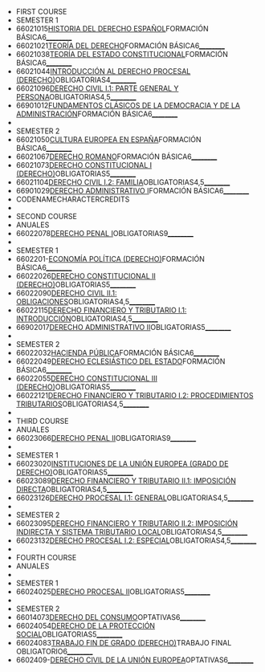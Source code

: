 - FIRST COURSE
- SEMESTER 1
- 66021015[HISTORIA DEL DERECHO ESPAÑOL](http://portal.uned.es/pls/portal/url/page/UNED_MAIN/GRADOS/Listado%20de%20Asignaturas/2021/ConsultaGuiaCurso?idAsignatura=66021015&idTitulacion=6602)FORMACIÓN BÁSICA6[____](http://www.libreriadelauned.es/esp/grados2.aspx?idTU=66&idAU=66021015&idPU=-1)[____](http://portal.uned.es/GuiasAsignaturasGrados/PDFGuiaPublica?idA=66021015&c=2021&idT=6602)
- 66021021[TEORÍA DEL DERECHO](http://portal.uned.es/pls/portal/url/page/UNED_MAIN/GRADOS/Listado%20de%20Asignaturas/2021/ConsultaGuiaCurso?idAsignatura=66021021&idTitulacion=6602)FORMACIÓN BÁSICA6[____](http://www.libreriadelauned.es/esp/grados2.aspx?idTU=66&idAU=66021021&idPU=-1)[____](http://portal.uned.es/GuiasAsignaturasGrados/PDFGuiaPublica?idA=66021021&c=2021&idT=6602)
- 66021038[TEORÍA DEL ESTADO CONSTITUCIONAL](http://portal.uned.es/pls/portal/url/page/UNED_MAIN/GRADOS/Listado%20de%20Asignaturas/2021/ConsultaGuiaCurso?idAsignatura=66021038&idTitulacion=6602)FORMACIÓN BÁSICA6[____](http://www.libreriadelauned.es/esp/grados2.aspx?idTU=66&idAU=66021038&idPU=-1)[____](http://portal.uned.es/GuiasAsignaturasGrados/PDFGuiaPublica?idA=66021038&c=2021&idT=6602)
- 66021044[INTRODUCCIÓN AL DERECHO PROCESAL (DERECHO)](http://portal.uned.es/pls/portal/url/page/UNED_MAIN/GRADOS/Listado%20de%20Asignaturas/2021/ConsultaGuiaCurso?idAsignatura=66021044&idTitulacion=6602)OBLIGATORIAS4[____](http://www.libreriadelauned.es/esp/grados2.aspx?idTU=66&idAU=66021044&idPU=-1)[____](http://portal.uned.es/GuiasAsignaturasGrados/PDFGuiaPublica?idA=66021044&c=2021&idT=6602)
- 66021096[DERECHO CIVIL I.1: PARTE GENERAL Y PERSONA](http://portal.uned.es/pls/portal/url/page/UNED_MAIN/GRADOS/Listado%20de%20Asignaturas/2021/ConsultaGuiaCurso?idAsignatura=66021096&idTitulacion=6602)OBLIGATORIAS4,5[____](http://www.libreriadelauned.es/esp/grados2.aspx?idTU=66&idAU=66021096&idPU=-1)[____](http://portal.uned.es/GuiasAsignaturasGrados/PDFGuiaPublica?idA=66021096&c=2021&idT=6602)
- 66901012[FUNDAMENTOS CLÁSICOS DE LA DEMOCRACIA Y DE LA ADMINISTRACIÓN](http://portal.uned.es/pls/portal/url/page/UNED_MAIN/GRADOS/Listado%20de%20Asignaturas/2021/ConsultaGuiaCurso?idAsignatura=66901012&idTitulacion=6602)FORMACIÓN BÁSICA6[____](http://www.libreriadelauned.es/esp/grados2.aspx?idTU=66&idAU=66901012&idPU=-1)[____](http://portal.uned.es/GuiasAsignaturasGrados/PDFGuiaPublica?idA=66901012&c=2021&idT=6602)
- 
- SEMESTER 2
- 66021050[CULTURA EUROPEA EN ESPAÑA](http://portal.uned.es/pls/portal/url/page/UNED_MAIN/GRADOS/Listado%20de%20Asignaturas/2021/ConsultaGuiaCurso?idAsignatura=66021050&idTitulacion=6602)FORMACIÓN BÁSICA6[____](http://www.libreriadelauned.es/esp/grados2.aspx?idTU=66&idAU=66021050&idPU=-1)[____](http://portal.uned.es/GuiasAsignaturasGrados/PDFGuiaPublica?idA=66021050&c=2021&idT=6602)
- 66021067[DERECHO ROMANO](http://portal.uned.es/pls/portal/url/page/UNED_MAIN/GRADOS/Listado%20de%20Asignaturas/2021/ConsultaGuiaCurso?idAsignatura=66021067&idTitulacion=6602)FORMACIÓN BÁSICA6[____](http://www.libreriadelauned.es/esp/grados2.aspx?idTU=66&idAU=66021067&idPU=-1)[____](http://portal.uned.es/GuiasAsignaturasGrados/PDFGuiaPublica?idA=66021067&c=2021&idT=6602)
- 66021073[DERECHO CONSTITUCIONAL I (DERECHO)](http://portal.uned.es/pls/portal/url/page/UNED_MAIN/GRADOS/Listado%20de%20Asignaturas/2021/ConsultaGuiaCurso?idAsignatura=66021073&idTitulacion=6602)OBLIGATORIAS5[____](http://www.libreriadelauned.es/esp/grados2.aspx?idTU=66&idAU=66021073&idPU=-1)[____](http://portal.uned.es/GuiasAsignaturasGrados/PDFGuiaPublica?idA=66021073&c=2021&idT=6602)
- 66021104[DERECHO CIVIL I.2: FAMILIA](http://portal.uned.es/pls/portal/url/page/UNED_MAIN/GRADOS/Listado%20de%20Asignaturas/2021/ConsultaGuiaCurso?idAsignatura=66021104&idTitulacion=6602)OBLIGATORIAS4,5[____](http://www.libreriadelauned.es/esp/grados2.aspx?idTU=66&idAU=66021104&idPU=-1)[____](http://portal.uned.es/GuiasAsignaturasGrados/PDFGuiaPublica?idA=66021104&c=2021&idT=6602)
- 66901029[DERECHO ADMINISTRATIVO I](http://portal.uned.es/pls/portal/url/page/UNED_MAIN/GRADOS/Listado%20de%20Asignaturas/2021/ConsultaGuiaCurso?idAsignatura=66901029&idTitulacion=6602)FORMACIÓN BÁSICA6[____](http://www.libreriadelauned.es/esp/grados2.aspx?idTU=66&idAU=66901029&idPU=-1)[____](http://portal.uned.es/GuiasAsignaturasGrados/PDFGuiaPublica?idA=66901029&c=2021&idT=6602)
- CODENAMECHARACTERCREDITS
- 
- SECOND COURSE
- ANUALES
- 66022078[DERECHO PENAL I](http://portal.uned.es/pls/portal/url/page/UNED_MAIN/GRADOS/Listado%20de%20Asignaturas/2021/ConsultaGuiaCurso?idAsignatura=66022078&idTitulacion=6602)OBLIGATORIAS9[____](http://www.libreriadelauned.es/esp/grados2.aspx?idTU=66&idAU=66022078&idPU=-1)[____](http://portal.uned.es/GuiasAsignaturasGrados/PDFGuiaPublica?idA=66022078&c=2021&idT=6602)
- 
- SEMESTER 1
- 6602201-[ECONOMÍA POLÍTICA (DERECHO)](http://portal.uned.es/pls/portal/url/page/UNED_MAIN/GRADOS/Listado%20de%20Asignaturas/2021/ConsultaGuiaCurso?idAsignatura=6602201-&idTitulacion=6602)FORMACIÓN BÁSICA6[____](http://www.libreriadelauned.es/esp/grados2.aspx?idTU=66&idAU=6602201-&idPU=-1)[____](http://portal.uned.es/GuiasAsignaturasGrados/PDFGuiaPublica?idA=6602201-&c=2021&idT=6602)
- 66022026[DERECHO CONSTITUCIONAL II (DERECHO)](http://portal.uned.es/pls/portal/url/page/UNED_MAIN/GRADOS/Listado%20de%20Asignaturas/2021/ConsultaGuiaCurso?idAsignatura=66022026&idTitulacion=6602)OBLIGATORIAS5[____](http://www.libreriadelauned.es/esp/grados2.aspx?idTU=66&idAU=66022026&idPU=-1)[____](http://portal.uned.es/GuiasAsignaturasGrados/PDFGuiaPublica?idA=66022026&c=2021&idT=6602)
- 66022090[DERECHO CIVIL II.1: OBLIGACIONES](http://portal.uned.es/pls/portal/url/page/UNED_MAIN/GRADOS/Listado%20de%20Asignaturas/2021/ConsultaGuiaCurso?idAsignatura=66022090&idTitulacion=6602)OBLIGATORIAS4,5[____](http://www.libreriadelauned.es/esp/grados2.aspx?idTU=66&idAU=66022090&idPU=-1)[____](http://portal.uned.es/GuiasAsignaturasGrados/PDFGuiaPublica?idA=66022090&c=2021&idT=6602)
- 66022115[DERECHO FINANCIERO Y TRIBUTARIO I.1: INTRODUCCIÓN](http://portal.uned.es/pls/portal/url/page/UNED_MAIN/GRADOS/Listado%20de%20Asignaturas/2021/ConsultaGuiaCurso?idAsignatura=66022115&idTitulacion=6602)OBLIGATORIAS4,5[____](http://www.libreriadelauned.es/esp/grados2.aspx?idTU=66&idAU=66022115&idPU=-1)[____](http://portal.uned.es/GuiasAsignaturasGrados/PDFGuiaPublica?idA=66022115&c=2021&idT=6602)
- 66902017[DERECHO ADMINISTRATIVO II](http://portal.uned.es/pls/portal/url/page/UNED_MAIN/GRADOS/Listado%20de%20Asignaturas/2021/ConsultaGuiaCurso?idAsignatura=66902017&idTitulacion=6602)OBLIGATORIAS5[____](http://www.libreriadelauned.es/esp/grados2.aspx?idTU=66&idAU=66902017&idPU=-1)[____](http://portal.uned.es/GuiasAsignaturasGrados/PDFGuiaPublica?idA=66902017&c=2021&idT=6602)
- 
- SEMESTER 2
- 66022032[HACIENDA PÚBLICA](http://portal.uned.es/pls/portal/url/page/UNED_MAIN/GRADOS/Listado%20de%20Asignaturas/2021/ConsultaGuiaCurso?idAsignatura=66022032&idTitulacion=6602)FORMACIÓN BÁSICA6[____](http://www.libreriadelauned.es/esp/grados2.aspx?idTU=66&idAU=66022032&idPU=-1)[____](http://portal.uned.es/GuiasAsignaturasGrados/PDFGuiaPublica?idA=66022032&c=2021&idT=6602)
- 66022049[DERECHO ECLESIÁSTICO DEL ESTADO](http://portal.uned.es/pls/portal/url/page/UNED_MAIN/GRADOS/Listado%20de%20Asignaturas/2021/ConsultaGuiaCurso?idAsignatura=66022049&idTitulacion=6602)FORMACIÓN BÁSICA6[____](http://www.libreriadelauned.es/esp/grados2.aspx?idTU=66&idAU=66022049&idPU=-1)[____](http://portal.uned.es/GuiasAsignaturasGrados/PDFGuiaPublica?idA=66022049&c=2021&idT=6602)
- 66022055[DERECHO CONSTITUCIONAL III (DERECHO)](http://portal.uned.es/pls/portal/url/page/UNED_MAIN/GRADOS/Listado%20de%20Asignaturas/2021/ConsultaGuiaCurso?idAsignatura=66022055&idTitulacion=6602)OBLIGATORIAS5[____](http://www.libreriadelauned.es/esp/grados2.aspx?idTU=66&idAU=66022055&idPU=-1)[____](http://portal.uned.es/GuiasAsignaturasGrados/PDFGuiaPublica?idA=66022055&c=2021&idT=6602)
- 66022121[DERECHO FINANCIERO Y TRIBUTARIO I.2: PROCEDIMIENTOS TRIBUTARIOS](http://portal.uned.es/pls/portal/url/page/UNED_MAIN/GRADOS/Listado%20de%20Asignaturas/2021/ConsultaGuiaCurso?idAsignatura=66022121&idTitulacion=6602)OBLIGATORIAS4,5[____](http://www.libreriadelauned.es/esp/grados2.aspx?idTU=66&idAU=66022121&idPU=-1)[____](http://portal.uned.es/GuiasAsignaturasGrados/PDFGuiaPublica?idA=66022121&c=2021&idT=6602)
- 
- THIRD COURSE
- ANUALES
- 66023066[DERECHO PENAL II](http://portal.uned.es/pls/portal/url/page/UNED_MAIN/GRADOS/Listado%20de%20Asignaturas/2021/ConsultaGuiaCurso?idAsignatura=66023066&idTitulacion=6602)OBLIGATORIAS9[____](http://www.libreriadelauned.es/esp/grados2.aspx?idTU=66&idAU=66023066&idPU=-1)[____](http://portal.uned.es/GuiasAsignaturasGrados/PDFGuiaPublica?idA=66023066&c=2021&idT=6602)
- 
- SEMESTER 1
- 66023020[INSTITUCIONES DE LA UNIÓN EUROPEA (GRADO DE DERECHO)](http://portal.uned.es/pls/portal/url/page/UNED_MAIN/GRADOS/Listado%20de%20Asignaturas/2021/ConsultaGuiaCurso?idAsignatura=66023020&idTitulacion=6602)OBLIGATORIAS5[____](http://www.libreriadelauned.es/esp/grados2.aspx?idTU=66&idAU=66023020&idPU=-1)[____](http://portal.uned.es/GuiasAsignaturasGrados/PDFGuiaPublica?idA=66023020&c=2021&idT=6602)
- 66023089[DERECHO FINANCIERO Y TRIBUTARIO II.1: IMPOSICIÓN DIRECTA](http://portal.uned.es/pls/portal/url/page/UNED_MAIN/GRADOS/Listado%20de%20Asignaturas/2021/ConsultaGuiaCurso?idAsignatura=66023089&idTitulacion=6602)OBLIGATORIAS4,5[____](http://www.libreriadelauned.es/esp/grados2.aspx?idTU=66&idAU=66023089&idPU=-1)[____](http://portal.uned.es/GuiasAsignaturasGrados/PDFGuiaPublica?idA=66023089&c=2021&idT=6602)
- 66023126[DERECHO PROCESAL I.1: GENERAL](http://portal.uned.es/pls/portal/url/page/UNED_MAIN/GRADOS/Listado%20de%20Asignaturas/2021/ConsultaGuiaCurso?idAsignatura=66023126&idTitulacion=6602)OBLIGATORIAS4,5[____](http://www.libreriadelauned.es/esp/grados2.aspx?idTU=66&idAU=66023126&idPU=-1)[____](http://portal.uned.es/GuiasAsignaturasGrados/PDFGuiaPublica?idA=66023126&c=2021&idT=6602)
- 
- SEMESTER 2
- 66023095[DERECHO FINANCIERO Y TRIBUTARIO II.2: IMPOSICIÓN INDIRECTA Y SISTEMA TRIBUTARIO LOCAL](http://portal.uned.es/pls/portal/url/page/UNED_MAIN/GRADOS/Listado%20de%20Asignaturas/2021/ConsultaGuiaCurso?idAsignatura=66023095&idTitulacion=6602)OBLIGATORIAS4,5[____](http://www.libreriadelauned.es/esp/grados2.aspx?idTU=66&idAU=66023095&idPU=-1)[____](http://portal.uned.es/GuiasAsignaturasGrados/PDFGuiaPublica?idA=66023095&c=2021&idT=6602)
- 66023132[DERECHO PROCESAL I.2: ESPECIAL](http://portal.uned.es/pls/portal/url/page/UNED_MAIN/GRADOS/Listado%20de%20Asignaturas/2021/ConsultaGuiaCurso?idAsignatura=66023132&idTitulacion=6602)OBLIGATORIAS4,5[____](http://www.libreriadelauned.es/esp/grados2.aspx?idTU=66&idAU=66023132&idPU=-1)[____](http://portal.uned.es/GuiasAsignaturasGrados/PDFGuiaPublica?idA=66023132&c=2021&idT=6602)
- 
- FOURTH COURSE
- ANUALES
- 
- SEMESTER 1
- 66024025[DERECHO PROCESAL II](http://portal.uned.es/pls/portal/url/page/UNED_MAIN/GRADOS/Listado%20de%20Asignaturas/2021/ConsultaGuiaCurso?idAsignatura=66024025&idTitulacion=6602)OBLIGATORIAS5[____](http://www.libreriadelauned.es/esp/grados2.aspx?idTU=66&idAU=66024025&idPU=-1)[____](http://portal.uned.es/GuiasAsignaturasGrados/PDFGuiaPublica?idA=66024025&c=2021&idT=6602)
- 
- SEMESTER 2
- 66014073[DERECHO DEL CONSUMO](http://portal.uned.es/pls/portal/url/page/UNED_MAIN/GRADOS/Listado%20de%20Asignaturas/2021/ConsultaGuiaCurso?idAsignatura=66014073&idTitulacion=6602)OPTATIVAS6[____](http://www.libreriadelauned.es/esp/grados2.aspx?idTU=66&idAU=66014073&idPU=-1)[____](http://portal.uned.es/GuiasAsignaturasGrados/PDFGuiaPublica?idA=66014073&c=2021&idT=6602)
- 66024054[DERECHO DE LA PROTECCIÓN SOCIAL](http://portal.uned.es/pls/portal/url/page/UNED_MAIN/GRADOS/Listado%20de%20Asignaturas/2021/ConsultaGuiaCurso?idAsignatura=66024054&idTitulacion=6602)OBLIGATORIAS5[____](http://www.libreriadelauned.es/esp/grados2.aspx?idTU=66&idAU=66024054&idPU=-1)[____](http://portal.uned.es/GuiasAsignaturasGrados/PDFGuiaPublica?idA=66024054&c=2021&idT=6602)
- 66024083[TRABAJO FIN DE GRADO (DERECHO)](http://portal.uned.es/pls/portal/url/page/UNED_MAIN/GRADOS/Listado%20de%20Asignaturas/2021/ConsultaGuiaCurso?idAsignatura=66024083&idTitulacion=6602)TRABAJO FINAL OBLIGATORIO6[____](http://www.libreriadelauned.es/esp/grados2.aspx?idTU=66&idAU=66024083&idPU=-1)[____](http://portal.uned.es/GuiasAsignaturasGrados/PDFGuiaPublica?idA=66024083&c=2021&idT=6602)
- 6602409-[DERECHO CIVIL DE LA UNIÓN EUROPEA](http://portal.uned.es/pls/portal/url/page/UNED_MAIN/GRADOS/Listado%20de%20Asignaturas/2021/ConsultaGuiaCurso?idAsignatura=6602409-&idTitulacion=6602)OPTATIVAS6[____](http://www.libreriadelauned.es/esp/grados2.aspx?idTU=66&idAU=6602409-&idPU=-1)[____](http://portal.uned.es/GuiasAsignaturasGrados/PDFGuiaPublica?idA=6602409-&c=2021&idT=6602)
